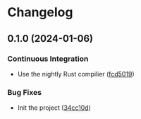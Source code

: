 # Changelog

## 0.1.0 (2024-01-06)


### Continuous Integration

* Use the nightly Rust compilier ([fcd5019](https://github.com/dandxy89/pearson-correlation-rs/commit/fcd5019ad7c8c1de026983a8bf8a4d46d94bca4b))


### Bug Fixes

* Init the project ([34cc10d](https://github.com/dandxy89/pearson-correlation-rs/commit/34cc10d2e38af52e31a050e826d9775592c318e8))
